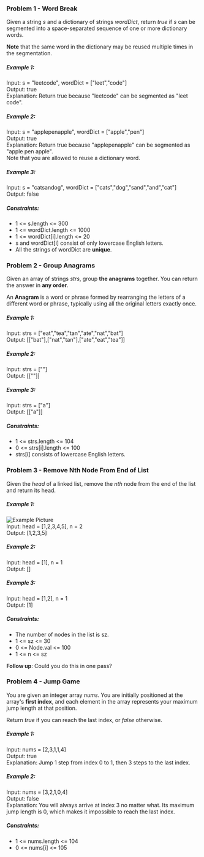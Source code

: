 ### Problem 1 - Word Break
Given a string *s* and a dictionary of strings *wordDict*, return *true* if *s* can be segmented into a space-separated sequence of one or more dictionary words.

**Note** that the same word in the dictionary may be reused multiple times in the segmentation.


##### Example 1:
Input: s = "leetcode", wordDict = ["leet","code"]  
Output: true  
Explanation: Return true because "leetcode" can be segmented as "leet code".  

##### Example 2:
Input: s = "applepenapple", wordDict = ["apple","pen"]  
Output: true  
Explanation: Return true because "applepenapple" can be segmented as "apple pen apple".  
Note that you are allowed to reuse a dictionary word.  

##### Example 3:
Input: s = "catsandog", wordDict = ["cats","dog","sand","and","cat"]  
Output: false  


##### Constraints:
- 1 <= s.length <= 300
- 1 <= wordDict.length <= 1000
- 1 <= wordDict[i].length <= 20
- s and wordDict[i] consist of only lowercase English letters.
- All the strings of wordDict are **unique**.





### Problem 2 - Group Anagrams
Given an array of strings *strs*, group **the anagrams** together. You can return the answer in **any order**.

An **Anagram** is a word or phrase formed by rearranging the letters of a different word or phrase, typically using all the original letters exactly once.

##### Example 1:
Input: strs = ["eat","tea","tan","ate","nat","bat"]  
Output: [["bat"],["nat","tan"],["ate","eat","tea"]]  

##### Example 2:
Input: strs = [""]  
Output: [[""]]  

##### Example 3:
Input: strs = ["a"]  
Output: [["a"]]  


##### Constraints:
- 1 <= strs.length <= 104
- 0 <= strs[i].length <= 100
- strs[i] consists of lowercase English letters.





### Problem 3 - Remove Nth Node From End of List
Given the *head* of a linked list, remove the *nth* node from the end of the list and return its head.

##### Example 1:
![Example Picture](https://assets.leetcode.com/uploads/2020/10/03/remove_ex1.jpg)  
Input: head = [1,2,3,4,5], n = 2  
Output: [1,2,3,5]  

##### Example 2:
Input: head = [1], n = 1  
Output: []  

##### Example 3:
Input: head = [1,2], n = 1  
Output: [1]  
 

##### Constraints:
- The number of nodes in the list is sz.
- 1 <= sz <= 30
- 0 <= Node.val <= 100
- 1 <= n <= sz
 

**Follow up**: Could you do this in one pass?





### Problem 4 - Jump Game
You are given an integer array *nums*. You are initially positioned at the array's **first index**, and each element in the array represents your maximum jump length at that position.

Return *true* if you can reach the last index, or *false* otherwise.

##### Example 1:
Input: nums = [2,3,1,1,4]  
Output: true  
Explanation: Jump 1 step from index 0 to 1, then 3 steps to the last index.  

##### Example 2:
Input: nums = [3,2,1,0,4]  
Output: false  
Explanation: You will always arrive at index 3 no matter what. Its maximum jump length is 0, which makes it impossible to reach the last index.  
 

##### Constraints:
- 1 <= nums.length <= 104
- 0 <= nums[i] <= 105